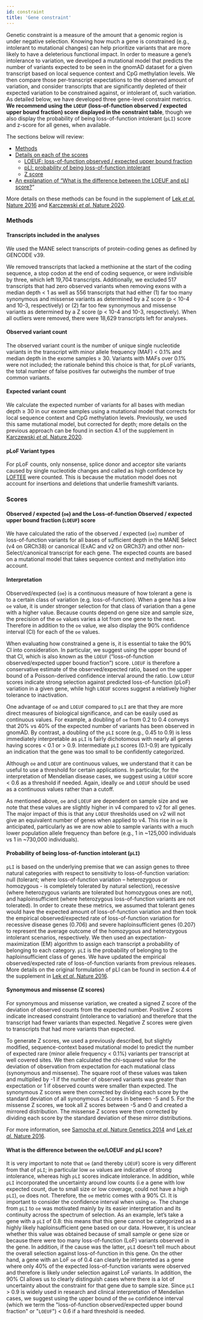 ```yaml
---
id: constraint
title: 'Gene constraint'
---
```


Genetic constraint is a measure of the amount that a genomic region is under negative selection. Knowing how much a gene is constrained (e.g., intolerant to mutational changes) can help prioritize variants that are more likely to have a deleterious functional impact. In order to measure a gene’s intolerance to variation, we developed a mutational model that predicts the number of variants expected to be seen in the gnomAD dataset for a given transcript based on local sequence context and CpG methylation levels. We then compare those per-transcript expectations to the observed amount of variation, and consider transcripts that are significantly depleted of their expected variation to be constrained against, or intolerant of, such variation. As detailed below, we have developed three gene-level constraint metrics. **We recommend using the `LOEUF` (loss-of-function observed / expected upper bound fraction) score displayed in the constraint table**, though we also display the probability of being loss-of-function intolerant (`pLI`) score and z-score for all genes, when available.

The sections below will review:

- [Methods](/help/constraint#methods)
- [Details on each of the scores](/help/constraint#scores)
  - [LOEUF: loss-of-function observed / expected upper bound fraction](/help/constraint#loeuf)
  - [pLI: probability of being loss-of-function intolerant](/help/constraint#pli)
  - [Z score](/help/constraint#z-score)
- [An explanation of “What is the difference between the LOEUF and pLI score?](/help/constraint#loeuf-vs-pli)”

More details on these methods can be found in the supplement of [Lek _et al._ Nature 2016](https://www.nature.com/articles/nature19057) and [Karczewski _et al._ Nature 2020](https://www.nature.com/articles/s41586-020-2308-7).

### <a id="methods"></a> Methods

#### Transcripts included in the analyses

We used the MANE select transcripts of protein-coding genes as defined by GENCODE v39.

We removed transcripts that lacked a methionine at the start of the coding sequence, a stop codon at the end of coding sequence, or were indivisible by three, which left 19,704 transcripts. Additionally, we excluded 517 transcripts that had zero observed variants when removing exons with a median depth < 1 as well as 556 transcripts that had either (1) far too many synonymous and missense variants as determined by a Z score (p < 10-4 and 10-3, respectively) or (2) far too few synonymous and missense variants as determined by a Z score (p < 10-4 and 10-3, respectively). When all outliers were removed, there were 18,629 transcripts left for analyses.

#### Observed variant count

The observed variant count is the number of unique single nucleotide variants in the transcript with minor allele frequency (MAF) < 0.1% and median depth in the exome samples ≥ 30. Variants with MAFs over 0.1% were not included; the rationale behind this choice is that, for pLoF variants, the total number of false positives far outweighs the number of true common variants.

#### Expected variant count

We calculate the expected number of variants for all bases with median depth ≥ 30 in our exome samples using a mutational model that corrects for local sequence context and CpG methylation levels. Previously, we used this same mutational model, but corrected for depth; more details on the previous approach can be found in section 4.1 of the supplement in [Karczewski _et al._ Nature 2020](https://www.nature.com/articles/s41586-020-2308-7).

#### pLoF Variant types

For pLoF counts, only nonsense, splice donor and acceptor site variants caused by single nucleotide changes and called as high confidence by [LOFTEE](https://gnomad.broadinstitute.org/help/vep#loftee) were counted. This is because the mutation model does not account for insertions and deletions that underlie frameshift variants.

### <a id="scores"></a>Scores

#### <a id="loeuf"></a>Observed / expected (`oe`) and the Loss-of-function Observed / expected upper bound fraction (`LOEUF`) score

We have calculated the ratio of the observed / expected (`oe`) number of loss-of-function variants for all bases of sufficient depth in the MANE Select (v4 on GRCh38) or canonical (ExAC and v2 on GRCh37) and other non-Select/canonical transcript for each gene. The expected counts are based on a mutational model that takes sequence context and methylation into account.

#### Interpretation

Observed/expected (`oe`) is a continuous measure of how tolerant a gene is to a certain class of variation (e.g. loss-of-function). When a gene has a low `oe` value, it is under stronger selection for that class of variation than a gene with a higher value. Because counts depend on gene size and sample size, the precision of the `oe` values varies a lot from one gene to the next. Therefore in addition to the `oe` value, we also display the 90% confidence interval (CI) for each of the `oe` values.

When evaluating how constrained a gene is, it is essential to take the 90% CI into consideration. In particular, we suggest using the upper bound of that CI, which is also known as the `LOEUF` (“loss-of-function observed/expected upper bound fraction”) score. `LOEUF` is therefore a conservative estimate of the observed/expected ratio, based on the upper bound of a Poisson-derived confidence interval around the ratio. Low `LOEUF` scores indicate strong selection against predicted loss-of-function (pLoF) variation in a given gene, while high `LOEUF` scores suggest a relatively higher tolerance to inactivation.

One advantage of `oe` and `LOEUF` compared to `pLI` are that they are more direct measures of biological significance, and can be easily used as continuous values. For example, a doubling of `oe` from 0.2 to 0.4 conveys that 20% vs 40% of the expected number of variants has been observed in gnomAD. By contrast, a doubling of the `pLI` score (e.g., 0.45 to 0.9) is less immediately interpretable as `pLI` is fairly dichotomous with nearly all genes having scores < 0.1 or > 0.9. Intermediate `pLI` scores (0.1-0.9) are typically an indication that the gene was too small to be confidently categorized.

Although `oe` and `LOEUF` are continuous values, we understand that it can be useful to use a threshold for certain applications. In particular, for the interpretation of Mendelian disease cases, we suggest using a `LOEUF` score < 0.6 as a threshold if needed. Again, ideally `oe` and `LOEUF` should be used as a continuous values rather than a cutoff.

As mentioned above, `oe` and `LOEUF` are dependent on sample size and we note that these values are slightly higher in v4 compared to v2 for all genes. The major impact of this is that any `LOEUF` thresholds used on v2 will not give an equivalent number of genes when applied to v4. This rise in `oe` is anticipated, particularly as we are now able to sample variants with a much lower population allele frequency than before (e.g., 1 in ~125,000 individuals vs 1 in ~730,000 individuals).

#### <a id="pli"></a>Probability of being loss-of-function intolerant (`pLI`)

`pLI` is based on the underlying premise that we can assign genes to three natural categories with respect to sensitivity to loss-of-function variation: null (tolerant; where loss-of-function variation – heterozygous or homozygous - is completely tolerated by natural selection), recessive (where heterozygous variants are tolerated but homozygous ones are not), and haploinsufficient (where heterozygous loss-of-function variants are not tolerated). In order to create these metrics, we assumed that tolerant genes would have the expected amount of loss-of-function variation and then took the empirical observed/expected rate of loss-of-function variation for recessive disease genes (0.706) and severe haploinsufficient genes (0.207) to represent the average outcome of the homozygous and heterozygous intolerant scenarios, respectively. We then used an expectation-maximization (EM) algorithm to assign each transcript a probability of belonging to each category. `pLI` is the probability of belonging to the haploinsufficient class of genes. We have updated the empirical observed/expected rate of loss-of-function variants from previous releases. More details on the original formulation of pLI can be found in section 4.4 of the supplement in [Lek _et al._ Nature 2016](https://www.nature.com/articles/nature19057).

#### <a id="z-score"></a>Synonymous and missense (Z scores)

For synonymous and missense variation, we created a signed Z score of the deviation of observed counts from the expected number. Positive Z scores indicate increased constraint (intolerance to variation) and therefore that the transcript had fewer variants than expected. Negative Z scores were given to transcripts that had more variants than expected.

To generate Z scores, we used a previously described, but slightly modified, sequence-context based mutational model to predict the number of expected rare (minor allele frequency < 0.1%) variants per transcript at well covered sites. We then calculated the chi-squared value for the deviation of observation from expectation for each mutational class (synonymous and missense). The square root of these values was taken and multiplied by -1 if the number of observed variants was greater than expectation or 1 if observed counts were smaller than expected. The synonymous Z scores were then corrected by dividing each score by the standard deviation of all synonymous Z scores in between -5 and 5. For the missense Z scores, we took all Z scores between -5 and 0 and created a mirrored distribution. The missense Z scores were then corrected by dividing each score by the standard deviation of these mirror distributions.

For more information, see [Samocha _et al._ Nature Genetics 2014](https://www.nature.com/articles/ng.3050) and [Lek _et al._ Nature 2016](https://www.nature.com/articles/nature19057).

#### <a id="loeuf-vs-pli"></a>What is the difference between the oe/LOEUF and pLI score?

It is very important to note that `oe` (and thereby `LOEUF`) score is very different from that of `pLI`; in particular low `oe` values are indicative of strong intolerance, whereas high `pLI` scores indicate intolerance. In addition, while `pLI` incorporated the uncertainty around low counts (i.e a gene with low expected count, due to small size or low coverage, could not have a high `pLI`), `oe` does not. Therefore, the `oe` metric comes with a 90% CI. It is important to consider the confidence interval when using `oe`. The change from `pLI` to `oe` was motivated mainly by its easier interpretation and its continuity across the spectrum of selection. As an example, let’s take a gene with a `pLI` of 0.8: this means that this gene cannot be categorized as a highly likely haploinsufficient gene based on our data. However, it is unclear whether this value was obtained because of small sample or gene size or because there were too many loss-of-function (LoF) variants observed in the gene. In addition, if the cause was the latter, `pLI` doesn’t tell much about the overall selection against loss-of-function in this gene. On the other hand, a gene with an LoF `oe` of 0.4 can clearly be interpreted as a gene where only 40% of the expected loss-of-function variants were observed and therefore is likely under selection against LoF variants. In addition, the 90% CI allows us to clearly distinguish cases where there is a lot of uncertainty about the constraint for that gene due to sample size. Since `pLI` > 0.9 is widely used in research and clinical interpretation of Mendelian cases, we suggest using the upper bound of the `oe` confidence interval (which we term the "loss-of-function observed/expected upper bound fraction" or "`LOEUF`") < 0.6 if a hard threshold is needed.
